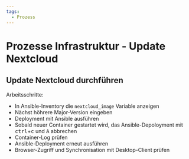 ```yaml
---
tags:
  - Prozess
---
```

# Prozesse Infrastruktur - Update Nextcloud

## Update Nextcloud durchführen

Arbeitsschritte:

* In Ansible-Inventory die `nextcloud_image` Variable anzeigen
* Nächst höhrere Major-Version eingeben
* Deployment mit Ansible ausführen
* Sobald neuer Container gestartet wird, das Ansible-Depoloyment mit <kbd>ctrl</kbd>+<kbd>c</kbd> und <kbd>A</kbd> abbrechen
* Container-Log prüfen
* Ansible-Deployment erneut ausführen
* Browser-Zugriff und Synchronisation mit Desktop-Client prüfen